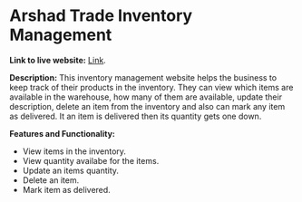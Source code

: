 # Arshad Trade Inventory Management

**Link to live website:** [Link](https://github.com/facebook/create-react-app).

**Description:** This inventory management website helps the business to keep track of their products in the inventory. They can view which items are available in the warehouse, how many of them are available, update their description, delete an item from the inventory and also can mark any item as delivered. It an item is delivered then its quantity gets one down.

**Features and Functionality:**
* View items in the inventory.
* View quantity availabe for the items.
* Update an items quantity.
* Delete an item.
* Mark item as delivered.





